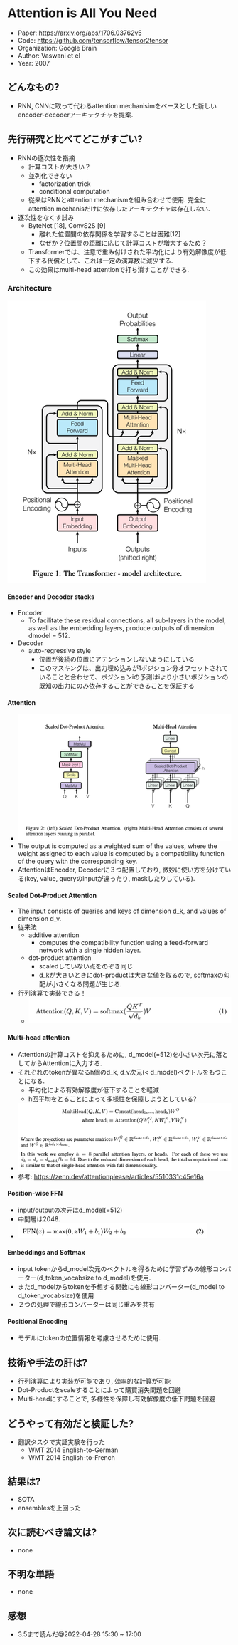 # Attention is All You Need
- Paper: https://arxiv.org/abs/1706.03762v5
- Code: https://github.com/tensorflow/tensor2tensor
- Organization: Google Brain
- Author: Vaswani et el
- Year: 2007

## どんなもの?
- RNN, CNNに取って代わるattention mechanisimをベースとした新しいencoder-decoderアーキテクチャを提案.

## 先行研究と比べてどこがすごい?
- RNNの逐次性を指摘
  - 計算コストが大きい？
  - 並列化できない
    - factorization trick
    - conditional computation
  - 従来はRNNとattention mechanismを組み合わせて使用. 完全にattention mechanisだけに依存したアーキテクチャは存在しない.
- 逐次性をなくす試み
  - ByteNet [18], ConvS2S [9]
    - 離れた位置間の依存関係を学習することは困難[12]
    - なぜか？位置間の距離に応じて計算コストが増大するため？
  - Transformerでは、注意で重み付けされた平均化により有効解像度が低下する代償として、これは一定の演算数に減少する.
  - この効果はmulti-head attentionで打ち消すことができる.

### Architecture
![](img/figure1.png)

#### Encoder and Decoder stacks
- Encoder
  - To facilitate these residual connections, all sub-layers in the model, as well as the embedding layers, produce outputs of dimension dmodel = 512.
- Decoder
  - auto-regressive style
    - 位置が後続の位置にアテンションしないようにしている
    - このマスキングは、出力埋め込みが1ポジション分オフセットされていることと合わせて、ポジションiの予測はiより小さいポジションの既知の出力にのみ依存することができることを保証する

#### Attention
- ![](img/figure2.png)
- The output is computed as a weighted sum of the values, where the weight assigned to each value is computed by a compatibility function of the query with the corresponding key.
- AttentionはEncoder, Decoderに３つ配置しており, 微妙に使い方を分けている(key, value, queryのinputが違ったり, maskしたりしている).

#### Scaled Dot-Product Attention
- The input consists of queries and keys of dimension d_k, and values of dimension d_v.
- 従来法
  - additive attention
    - computes the compatibility function using a feed-forward network with a single hidden layer.
  - dot-product attention
    - scaledしていない点をのぞき同じ
    - d_kが大きいときにdot-productは大きな値を取るので, softmaxの勾配が小さくなる問題が生じる.
- 行列演算で実装できる！
  - ![](img/figure3.png)

#### Multi-head attention
- Attentionの計算コストを抑えるために, d_model(=512)を小さい次元に落としてからAttentionに入力する.
- それぞれのtokenが異なるh個のd_k, d_v次元(< d_model)ベクトルをもつことになる.
  - 平均化による有効解像度が低下することを軽減
  - h回平均をとることによって多様性を保障しようとしている?
- ![](img/figure4.png)
- 参考: https://zenn.dev/attentionplease/articles/5510331c45e16a

#### Position-wise FFN
- input/outputの次元はd_model(=512)
- 中間層は2048.
- ![](img/figure5.png)

#### Embeddings and Softmax
- input tokenからd_model次元のベクトルを得るために学習ずみの線形コンバーター(d_token_vocabsize to d_model)を使用.
- またd_modelからtokenを予想する関数にも線形コンバーター(d_model to d_token_vocabsize)を使用
- ２つの処理で線形コンバーターは同じ重みを共有

#### Positional Encoding
- モデルにtokenの位置情報を考慮させるために使用.

## 技術や手法の肝は?
- 行列演算により実装が可能であり, 効率的な計算が可能
- Dot-Productをscaleすることによって購買消失問題を回避
- Multi-headにすることで, 多様性を保障し有効解像度の低下問題を回避

## どうやって有効だと検証した?
- 翻訳タスクで実証実験を行った
  - WMT 2014 English-to-German
  - WMT 2014 English-to-French

## 結果は?
- SOTA
- ensemblesを上回った

## 次に読むべき論文は?
- none

## 不明な単語
- none

## 感想
- 3.5まで読んだ@2022-04-28 15:30 ~ 17:00

